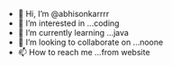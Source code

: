 - 👋 Hi, I’m @abhisonkarrrr
- 👀 I’m interested in ...coding
- 🌱 I’m currently learning ...java
- 💞️ I’m looking to collaborate on ...noone
- 📫 How to reach me ...from website

<!---
abhisonkarrrr/abhisonkarrrr is a ✨ special ✨ repository because its `README.md` (this file) appears on your GitHub profile.
You can click the Preview link to take a look at your changes.
--->

